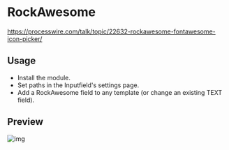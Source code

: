 # RockAwesome

https://processwire.com/talk/topic/22632-rockawesome-fontawesome-icon-picker/

## Usage

* Install the module.
* Set paths in the Inputfield's settings page.
* Add a RockAwesome field to any template (or change an existing TEXT field).

## Preview

![img](https://i.imgur.com/0zy8F1r.gif)
